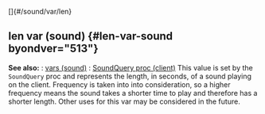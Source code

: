 []{#/sound/var/len}
## len var (sound) {#len-var-sound byondver="513"}
**See also:**
:   [vars (sound)](#/sound/var)
:   [SoundQuery proc (client)](#/client/proc/SoundQuery)
This value is set by the `SoundQuery` proc and represents the length, in
seconds, of a sound playing on the client. Frequency is taken into into
consideration, so a higher frequency means the sound takes a shorter
time to play and therefore has a shorter length.
Other uses for this var may be considered in the future.